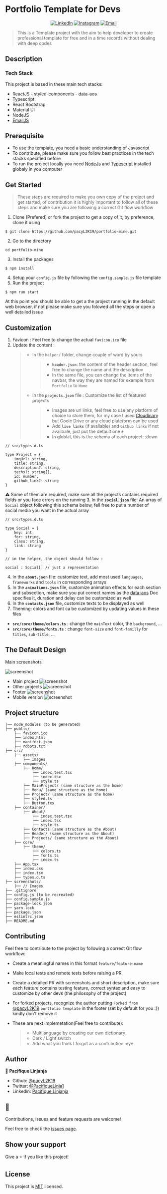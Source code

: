 # Portfolio Template for Devs

<p align="center">
<a href="https://linkedin.com/in/pacifique-linjanja/"><img alt="LinkedIn" src="https://img.shields.io/badge/LinkedIn-pacifiquelinjanja-blue?style=flat-square&logo=linkedin"></a>
<a href="https://www.instagram.com/linjanjapacifique/"><img alt="Instagram" src="https://img.shields.io/badge/Instagram-linjanjapacifique__-blue?style=flat-square&logo=instagram"></a>
<a href="mailto:pacilinja2@gmail.com"><img alt="Email" src="https://img.shields.io/badge/Email-pacilinja2@gmail.com-blue?style=flat-square&logo=Microsoft%20outlook"></a>
</p>

> This is a Template project with the  aim to help developer to create professional template for free and in a time records without dealing with deep codes

## Description

### Tech Stack

This project is based in these main tech stacks:

- ReactJS - styled-components - data-aos
- Typescript
- React Bootstrap
- Material UI
- NodeJS
- [EmailJS](https://www.emailjs.com/docs/sdk/installation/)

## Prerequisite

- To use the template, you need a basic understanding of Javascript
- To contribute, please make sure you follow best practices in the tech stacks specified before
- To run the project locally you need [NodeJs](https://nodejs.org/en/) and [Typescript](https://www.typescriptlang.org/docs/) installed globaly in you computer

## Get Started

> These steps are required to make you own copy of the project and get started, of contribution it is highly important to follow all of these steps and make sure you are following a correct Git flow workflow

1. Clone [Prefered] or fork the project to get a copy of it, by preference, clone it using

```
$ git clone https://github.com/pacyL2K19/portfolio-mine.git
```

2. Go to the directory

```
cd portfolio-mine
```

3. Install the packages

```
$ npm install
```

4. Setup your `config.js` file by following the `config.sample.js` file template
5. Run the project

```
$ npm run start
```

At this point you should be able to get a the project running in the default web browser, if not please make sure you folowed all the steps or open a well detailed issue

## Customization

1. Favicon : Feel free to change the actual `favicon.ico` file
2. Update the content :
   > - In the `helper/` folder, change couple of word by yours
   >   > - **`header.json`**: the content of the header section, feel free to change the name and the description
   >   > - In the same file, you can change the items of the navbar, the way they are named for example from `Portfolio` to `Home`
   > - In the **`projects.json`** file : Customize the list of featured projects
   >   > - Images are url links, feel free to use any platform of choice to store them, for my case I used [Cloudinary](https://cloudinary.com/) but Goole Drive or any cloud plateform can be used
   >   > - Add **`live links`** (if available) and `Github links` if not availbale, just put the default one `#`
   >   > - In globlal, this is the schema of each project: :down

```
// src/types.d.ts

type Project = {
    imgUrl: string,
    title: string,
    description?: string,
    techs?: string[],
    id: number,
    github_link?: string
}

```
⚠️ Some of them are required, make sure all the projects contains required fields or you face errors on the running
3. In the **`social.json`** file: An array of `Social` object following this schema below, fell free to put a number of social media you want in the actual array
```
// src/types.d.ts

type Social = {
    key: int,
    for: string,
    class: string,
    link: string
}

// in the helper, the object should follow :

social : Social[] // just a representation

```

4. In the **`about.json`** file: customize text, add most used `languages`, `frameworks` and `tools` in corresponding arrays
5. In the **`animations.json`** file, customize animation effects for each section and subsection, make sure you put correct names as the [data-aos](https://michalsnik.github.io/aos/) Doc specifies it, duration and delay can be customized as well
6. In the **`contacts.json`** file, customize texts to be displayed as well
7. Theming: colors and font ca be customized by updating values in these files

- **`src/core/theme/colors.ts`** : change the `mainText` color, the `background`, ...
- **`src/core/theme/fonts.ts`** : change `font-size` and `font-familly` for `titles`, `sub-title`, ...

## The Default Design

Main screenshots

![screenshot](screenshots/oneDESK.png)

- Main project
  ![screenshot](screenshots/twoDESK.png)
- Other projects
  ![screenshot](screenshots/threeDESK.png)
- Footer
  ![screenshot](screenshots/FIVEDESK.png)
- Mobile version
  ![screenshot](screenshots/mobilePort.png)

## Project structure

    |── node_modules (to be generated)
    ├── public/
        ├── favicon.ico
        ├── index.html
        ├── manifest.json
        ├── robots.txt
    ├── src/
        ├── assets/
            ├── Images
        ├── components/
            ├── Home/
                ├── index.test.tsx
                ├── index.tsx
                ├── style.ts
            ├── MainProject/ (same structure as the home)
            ├── Menu/ (same structure as the home)
            ├── Project/ (same structure as the home)
            ├── styled.ts
            ├── Button.txs
        ├── container/
            ├── About/
                ├── index.test.tsx
                ├── index.tsx
                ├── style.ts
            ├── Contacts (same structure as the About)
            ├── Header/ (same structure as the About)
            ├── Projects/ (same structure as the About)
        ├── core/
            ├── theme/
                ├── colors.ts
                ├── fonts.ts
                ├── index.ts
        ├── App.tsx
        ├── index.css
        ├── index.tsx
        ├── types.d.ts
    ├── screenshots/
        ├── // Images
    ├── .gitignore
    ├── config.js (to be recreated)
    ├── config.sample.js
    ├── package-lock.json
    ├── yarn.lock
    ├── package.json
    ├── eslintrc.json
    ├── README.md

## Contributing

Feel free to contribute to the project by following a correct Git flow workflow:

- Create a meaningful names in this format `feature/feature-name`
- Make local tests and remote tests before raising a PR
- Create a detailed PR with screenshots and short description, make sure each feature contains testing feature, correct syntax and easy to customize by other devs (the philosophy of the project)
- For forked projects, recognize the author putting `Forked from ` [@pacyL2K19](https://github.com/pacyL2K19/portfolio-mine) `portfolio template` in the footer (set by default for you :}) kindly don't remove it

- These are next implemetation(Feel free to contribute):
  > - Multilanguage by creating our own dictionary
  > - Dark / Light switch
  > - Add what you think I forgot as a contribution :eye

## Author

👤 **Pacifique Linjanja**

- Github: [@pacyL2K19](https://github.com/pacyL2K19)
- Twitter: [@PacifiqueLinja1](https://twitter.com/PacifiqueLinja1)
- Linkedin: [Pacifique Linjanja](https://www.linkedin.com/in/pacifique-linjanja/)

## 🤝

Contributions, issues and feature requests are welcome!

Feel free to check the [issues page](https://github.com/pacyL2K19/portfolio-mine/issues).

## Show your support

Give a ⭐️ if you like this project!

## License

This project is [MIT](lic.url) licensed.
